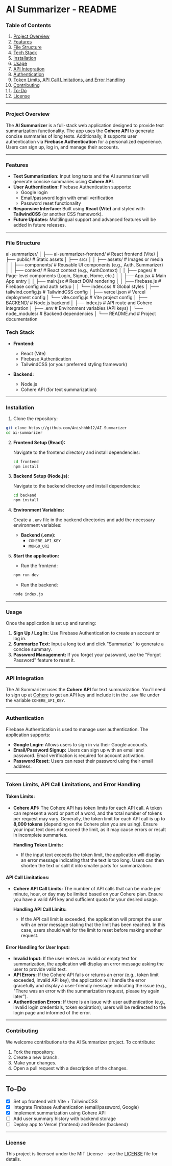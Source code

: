 # AI Summarizer - README

### Table of Contents

1. [Project Overview](#project-overview)
2. [Features](#features)
3. [File Structure](#file-structure)
4. [Tech Stack](#tech-stack)
5. [Installation](#installation)
6. [Usage](#usage)
7. [API Integration](#api-integration)
8. [Authentication](#authentication)
9. [Token Limits, API Call Limitations, and Error Handling](#token-limits-api-call-limitations-and-error-handling)
10. [Contributing](#contributing)
11. [To-Do](#to-do)
12. [License](#license)

---

### Project Overview

The **AI Summarizer** is a full-stack web application designed to provide text summarization functionality. The app uses the **Cohere API** to generate concise summaries of long texts. Additionally, it supports user authentication via **Firebase Authentication** for a personalized experience. Users can sign up, log in, and manage their accounts.

---

### Features

- **Text Summarization:** Input long texts and the AI summarizer will generate concise summaries using **Cohere API**.
- **User Authentication:** Firebase Authentication supports:
  - Google login
  - Email/password login with email verification
  - Password reset functionality
- **Responsive Interface:** Built using **React (Vite)** and styled with **TailwindCSS** (or another CSS framework).
- **Future Updates:** Multilingual support and advanced features will be added in future releases.

---

### File Structure

ai-summarizer/
│
├── ai-summarizer-frontend/     # React frontend (Vite)
│   ├── public/                 # Static assets
│   ├── src/
│   │   ├── assets/             # Images or media
│   │   ├── components/         # Reusable UI components (e.g., Auth, Summarizer)
│   │   ├── context/            # React context (e.g., AuthContext)
│   │   ├── pages/              # Page-level components (Login, Signup, Home, etc.)
│   │   ├── App.jsx             # Main App entry
│   │   ├── main.jsx            # React DOM rendering
│   │   ├── firebase.js         # Firebase config and auth setup
│   │   └── index.css           # Global styles
│   ├── tailwind.config.js      # TailwindCSS config
│   ├── vercel.json             # Vercel deployment config
│   └── vite.config.js          # Vite project config
│
├── BACKEND/                    # Node.js backend
│   ├── index.js                # API route and Cohere integration
│   ├── .env                    # Environment variables (API keys)
│   └── node_modules/           # Backend dependencies
│
└── README.md                   # Project documentation




### Tech Stack

- **Frontend:**

  - React (Vite)
  - Firebase Authentication
  - TailwindCSS (or your preferred styling framework)

- **Backend:**
  - Node.js
  - Cohere API (for text summarization)

---

### Installation

1. Clone the repository:

```bash
git clone https://github.com/Anishhhh12/AI-Summarizer
cd ai-summarizer
```

2. **Frontend Setup (React):**

   Navigate to the frontend directory and install dependencies:

   ```bash
   cd frontend
   npm install
   ```

3. **Backend Setup (Node.js):**

   Navigate to the backend directory and install dependencies:

   ```bash
   cd backend
   npm install
   ```

4. **Environment Variables:**

   Create a `.env` file in the backend directories and add the necessary environment variables:

   - **Backend (.env):**
     - `COHERE_API_KEY`
     - `MONGO_URI`

5. **Start the application:**

   - Run the frontend:

   ```bash
   npm run dev
   ```

   - Run the backend:

   ```bash
   node index.js
   ```

---

### Usage

Once the application is set up and running:

1. **Sign Up / Log In:** Use Firebase Authentication to create an account or log in.
2. **Summarize Text:** Input a long text and click "Summarize" to generate a concise summary.
3. **Password Management:** If you forget your password, use the "Forgot Password" feature to reset it.

---

### API Integration

The AI Summarizer uses the **Cohere API** for text summarization. You'll need to sign up at [Cohere](https://cohere.ai/) to get an API key and include it in the `.env` file under the variable `COHERE_API_KEY`.

---

### Authentication

Firebase Authentication is used to manage user authentication. The application supports:

- **Google Login:** Allows users to sign in via their Google accounts.
- **Email/Password Signup:** Users can sign up with an email and password. Email verification is required for account activation.
- **Password Reset:** Users can reset their password using their email address.

---

### Token Limits, API Call Limitations, and Error Handling

#### **Token Limits:**

- **Cohere API:** The Cohere API has token limits for each API call. A token can represent a word or part of a word, and the total number of tokens per request may vary. Generally, the token limit for each API call is up to **8,000 tokens** (depending on the Cohere plan you are using). Ensure your input text does not exceed the limit, as it may cause errors or result in incomplete summaries.

  **Handling Token Limits:**

  - If the input text exceeds the token limit, the application will display an error message indicating that the text is too long. Users can then shorten the text or split it into smaller parts for summarization.

#### **API Call Limitations:**

- **Cohere API Call Limits:** The number of API calls that can be made per minute, hour, or day may be limited based on your Cohere plan. Ensure you have a valid API key and sufficient quota for your desired usage.

  **Handling API Call Limits:**

  - If the API call limit is exceeded, the application will prompt the user with an error message stating that the limit has been reached. In this case, users should wait for the limit to reset before making another request.

#### **Error Handling for User Input:**

- **Invalid Input:** If the user enters an invalid or empty text for summarization, the application will display an error message asking the user to provide valid text.
- **API Errors:** If the Cohere API fails or returns an error (e.g., token limit exceeded, invalid API key), the application will handle the error gracefully and display a user-friendly message indicating the issue (e.g., "There was an error with the summarization request, please try again later").
- **Authentication Errors:** If there is an issue with user authentication (e.g., invalid login credentials, token expiration), users will be redirected to the login page and informed of the error.

---

### Contributing

We welcome contributions to the AI Summarizer project. To contribute:

1. Fork the repository.
2. Create a new branch.
3. Make your changes.
4. Open a pull request with a description of the changes.

---

## To-Do

- [x] Set up frontend with Vite + TailwindCSS  
- [x] Integrate Firebase Authentication (email/password, Google)  
- [x] Implement summarization using Cohere API  
- [ ] Add user summary history with backend storage  
- [ ] Deploy app to Vercel (frontend) and Render (backend)
      
---

### License

This project is licensed under the MIT License - see the [LICENSE](LICENSE) file for details.
